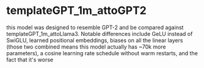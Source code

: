 # templateGPT_1m_attoGPT2

this model was designed to resemble GPT-2 and be compared against templateGPT_1m_attoLlama3. Notable differences include GeLU instead of SwiGLU, learned positional embeddings, biases on all the linear layers (those two combined means this model actually has ~70k more parameters), a cosine learning rate schedule without warm restarts, and the fact that it's worse